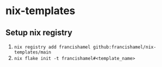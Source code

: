 # nix-templates

## Setup nix registry

1. `nix registry add francishamel github:francishamel/nix-templates/main`
2. `nix flake init -t francishamel#<template_name>`
